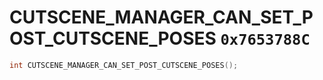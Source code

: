 # CUTSCENE_MANAGER_CAN_SET_POST_CUTSCENE_POSES `0x7653788C`

```cpp
int CUTSCENE_MANAGER_CAN_SET_POST_CUTSCENE_POSES();
```